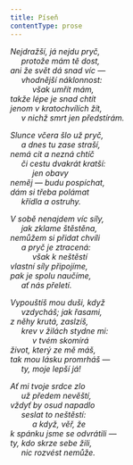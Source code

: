 ```yaml
---
title: Píseň
contentType: prose
---
```


<section>

_Nejdražší, já nejdu pryč,  
     protože mám tě dost,  
ani že svět dá snad víc —  
     vhodnější náklonnost:  
          však umřít mám,  
takže lépe je snad chtít  
jenom v kratochvílích žít,  
     v nichž smrt jen předstírám._

</section>

<section>

_Slunce včera šlo už pryč,  
     a dnes tu zase straší,  
nemá cit a nezná chtíč  
     či cestu dvakrát kratší:  
          jen obavy  
neměj — budu pospíchat,  
dám si třeba polámat  
     křídla a ostruhy._

</section>

<section>

_V sobě nenajdem víc síly,  
     jak zklame štěstěna,  
nemůžem si přidat chvíli  
     a pryč je ztracená:  
          však k neštěstí  
vlastní síly připojíme,  
pak je spolu naučíme,  
     ať nás přeletí._

</section>

<section>

_Vypouštíš mou duši, když  
     vzdycháš; jak řasami,  
z něhy krutá, zaslzíš,  
     krev v žilách stydne mi:  
          v tvém skomírá  
život, který ze mě máš,  
tak mou lásku promrháš —  
     ty, moje lepší já!_

</section>

<section>

_Ať mi tvoje srdce zlo  
     už předem nevěští,  
vždyť by osud napadlo  
     seslat to neštěstí:  
          a když, věř, že  
k spánku jsme se odvrátili —  
ty, kdo skrze sebe žili,  
     nic rozvést nemůže._

</section>
